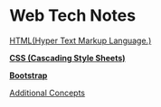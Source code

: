 # Web Tech Notes

[HTML(Hyper Text Markup Language.)](https://www.notion.so/HTML-Hyper-Text-Markup-Language-01a870033d444a588dd379b3e86784c0)

[**CSS (Cascading Style Sheets)**](https://www.notion.so/CSS-Cascading-Style-Sheets-93bc074324cc47d89b19b2147b20af03)

[**Bootstrap**](https://www.notion.so/Bootstrap-82755cc3bae54ac8abb11042c4305f43)

[Additional Concepts](https://www.notion.so/Additional-Concepts-c9c368d9e3e54e249a6cda84f7199a75)